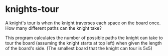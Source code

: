 # knights-tour
A knight's tour is when the knight traverses each space on the board once. How many different paths can the knight take?

This program calculates the number of possible paths the knight can take to tour the board (assuming the knight starts at top left) when given the length of the board's side.
(The smallest board that the knight can tour is 5x5)
